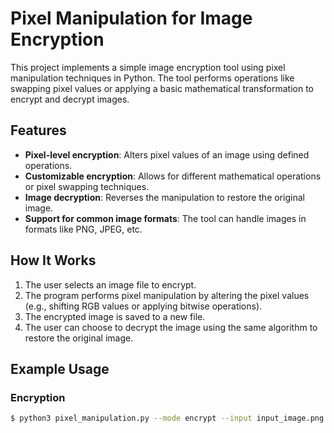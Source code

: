 # Pixel Manipulation for Image Encryption

This project implements a simple image encryption tool using pixel manipulation techniques in Python. The tool performs operations like swapping pixel values or applying a basic mathematical transformation to encrypt and decrypt images.

## Features

- **Pixel-level encryption**: Alters pixel values of an image using defined operations.
- **Customizable encryption**: Allows for different mathematical operations or pixel swapping techniques.
- **Image decryption**: Reverses the manipulation to restore the original image.
- **Support for common image formats**: The tool can handle images in formats like PNG, JPEG, etc.

## How It Works

1. The user selects an image file to encrypt.
2. The program performs pixel manipulation by altering the pixel values (e.g., shifting RGB values or applying bitwise operations).
3. The encrypted image is saved to a new file.
4. The user can choose to decrypt the image using the same algorithm to restore the original image.

## Example Usage

### Encryption
```bash
$ python3 pixel_manipulation.py --mode encrypt --input input_image.png --output encrypted_image.png
